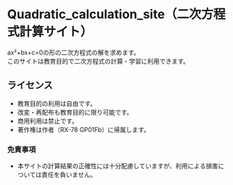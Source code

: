 # Quadratic_calculation_site（二次方程式計算サイト）
ax²+bx+c=0の形の二次方程式の解を求めます。  
このサイトは教育目的で二次方程式の計算・学習に利用できます。

## ライセンス

- 教育目的の利用は自由です。
- 改変・再配布も教育目的に限り可能です。
- 商用利用は禁止です。
- 著作権は作者（RX-78 GP01Fb）に帰属します。

### 免責事項
- 本サイトの計算結果の正確性には十分配慮していますが、利用による損害については責任を負いません。

